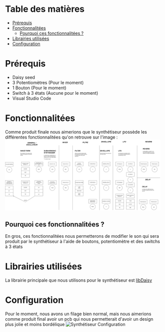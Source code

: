 # Table des matières
- [Prérequis](#item-1)
- [Fonctionnalitées](#item-2)
    - [Pourquoi ces fonctionnalitées ?](#item-3)
- [Librairies utilisées](#item-4)
- [Configuration](#item-5)
<a id="item-1"></a>

# Prérequis
- Daisy seed
- 3 Potentiomètres (Pour le moment)
- 1 Bouton (Pour le moment)
- Switch à 3 états (Aucune pour le moment)
- Visual Studio Code

<a id="item-2"></a>

# Fonctionnalitées
Comme produit finale nous aimerions que le synthétiseur possède les différentes fonctionnalitées qu'on retrouve sur l'image : 
![Synthétiseur Fonctionnalitées](/images/Synth_V2.drawio.png)

<a id="item-3"></a>

## Pourquoi ces fonctionnalitées ?
En gros, ces fonctionnalitées nous permetterons de modifier le son qui sera produit par le synthétiseur à l'aide de boutons, potentiomètre et des switchs à 3 états

<a id="item-4"></a>

# Librairies utilisées
La librairie principale que nous utilisons pour le synthétiseur est [libDaisy](https://github.com/electro-smith/libDaisy)

<a id="item-5"></a>

# Configuration
Pour le moment, nous avons un filage bien normal, mais nous aimerions comme produit final avoir un pcb qui nous permetterait d'avoir un design plus jolie et moins bordélique
![Synthétiseur Configuration]()